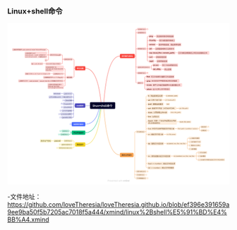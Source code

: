 ### Linux+shell命令
![linux+shell命令](linux+shell命令.png)

-文件地址：
https://github.com/loveTheresia/loveTheresia.github.io/blob/ef396e391659a9ee9ba50f5b7205ac7018f5a444/xmind/linux%2Bshell%E5%91%BD%E4%BB%A4.xmind
